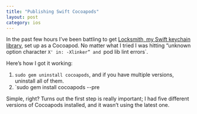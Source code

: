 ```yaml
---
title: "Publishing Swift Cocoapods"
layout: post
category: ios
---
```


In the past few hours I’ve been battling to get [Locksmith, my Swift keychain library][ls], set up as a Cocoapod. No matter what I tried I was hitting “unknown option character `X' in: -Xlinker” and `pod lib lint errors`.

Here’s how I got it working:

1. `sudo gem uninstall cocoapods`, and if you have multiple versions, uninstall all of them.
2. `sudo gem install cocoapods --pre

Simple, right? Turns out the first step is really important; I had five different versions of Cocoapods installed, and it wasn’t using the latest one.

[ls]: http://github.com/matthewpalmer/Locksmith
